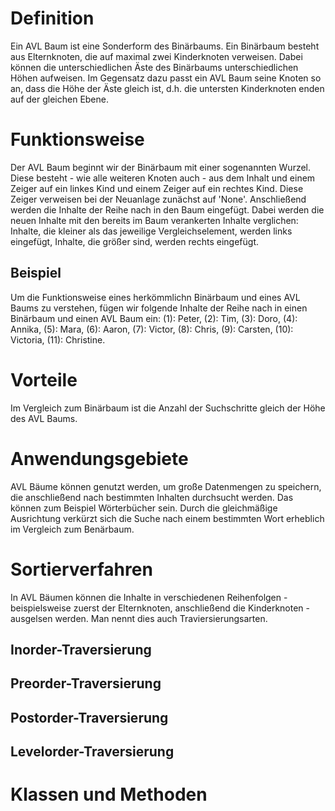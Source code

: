 # Definition
Ein AVL Baum ist eine Sonderform des Binärbaums. Ein Binärbaum besteht aus Elternknoten, die auf maximal zwei Kinderknoten verweisen. Dabei können die unterschiedlichen Äste des Binärbaums unterschiedlichen Höhen aufweisen.
Im Gegensatz dazu passt ein AVL Baum seine Knoten so an, dass die Höhe der Äste gleich ist, d.h. die untersten Kinderknoten enden auf der gleichen Ebene.

# Funktionsweise

Der AVL Baum beginnt wir der Binärbaum mit einer sogenannten Wurzel. Diese besteht - wie alle weiteren Knoten auch - aus dem Inhalt und einem Zeiger auf ein linkes Kind und einem Zeiger auf ein rechtes Kind. Diese Zeiger verweisen bei der Neuanlage zunächst auf 'None'. Anschließend werden die Inhalte der Reihe nach in den Baum eingefügt. Dabei werden die neuen Inhalte mit den bereits im Baum verankerten Inhalte verglichen: Inhalte, die kleiner als das jeweilige Vergleichselement, werden links eingefügt, Inhalte, die größer sind, werden rechts eingefügt.

## Beispiel
Um die Funktionsweise eines herkömmlichn Binärbaum und eines AVL Baums zu verstehen, fügen wir folgende Inhalte der Reihe nach in einen Binärbaum und einen AVL Baum ein: (1): Peter, (2): Tim, (3): Doro, (4): Annika, (5): Mara, (6): Aaron, (7): Victor, (8): Chris, (9): Carsten, (10): Victoria, (11): Christine.


# Vorteile
Im Vergleich zum Binärbaum ist die Anzahl der Suchschritte gleich der Höhe des AVL Baums. 


# Anwendungsgebiete
AVL Bäume können genutzt werden, um große Datenmengen zu speichern, die anschließend nach bestimmten Inhalten durchsucht werden. Das können zum Beispiel Wörterbücher sein. Durch die gleichmäßige Ausrichtung verkürzt sich die Suche nach einem bestimmten Wort erheblich im Vergleich zum Benärbaum.

# Sortierverfahren
In AVL Bäumen können die Inhalte in verschiedenen Reihenfolgen - beispielsweise zuerst der Elternknoten, anschließend die Kinderknoten - ausgelsen werden. Man nennt dies auch Traviersierungsarten.

## Inorder-Traversierung
## Preorder-Traversierung
## Postorder-Traversierung
## Levelorder-Traversierung

# Klassen und Methoden
